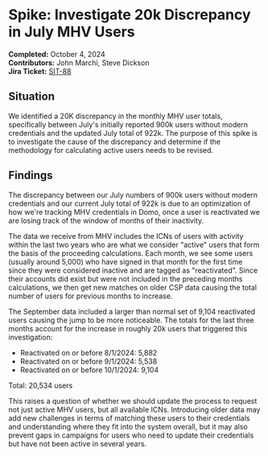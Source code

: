 # Spike: Investigate 20k Discrepancy in July MHV Users  
**Completed:** October 4, 2024  
**Contributors:** John Marchi, Steve Dickson  
**Jira Ticket:** [SIT-88](https://jira.devops.va.gov/browse/SIT-88)

## Situation  
We identified a 20K discrepancy in the monthly MHV user totals, specifically between July's initially reported 900k users without modern credentials and the updated July total of 922k. The purpose of this spike is to investigate the cause of the discrepancy and determine if the methodology for calculating active users needs to be revised. 

## Findings  
The discrepancy between our July numbers of 900k users without modern credentials and our current July total of 922k is due to an optimization of how we're tracking MHV credentials in Domo, once a user is reactivated we are losing track of the window of months of their inactivity.

The data we receive from MHV includes the ICNs of users with activity within the last two years who are what we consider "active" users that form the basis of the proceeding calculations. Each month, we see some users (usually around 5,000) who have signed in that month for the first time since they were considered inactive and are tagged as "reactivated". Since their accounts did exist but were not included in the preceding months calculations, we then get new matches on older CSP data causing the total number of users for previous months to increase.  

The September data included a larger than normal set of 9,104 reactivated users causing the jump to be more noticeable. The totals for the last three months account for the increase in roughly 20k users that triggered this investigation:

- Reactivated on or before 8/1/2024: 5,882  
- Reactivated on or before 9/1/2024: 5,538  
- Reactivated on or before 10/1/2024: 9,104

Total: 20,534 users

This raises a question of whether we should update the process to request not just active MHV users, but all available ICNs. Introducing older data may add new challenges in terms of matching these users to their credentials and understanding where they fit into the system overall, but it may also prevent gaps in campaigns for users who need to update their credentials but have not been active in several years. 
